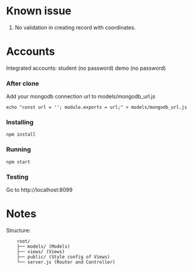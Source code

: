 # Known issue
1. No validation in creating record with coordinates.

# Accounts
Integrated accounts: 
student (no password)
demo (no password)

### After clone
Add your mongodb connection url to models/mongodb_url.js

```
echo "const url = ''; module.exports = url;" > models/mongodb_url.js
```

### Installing
```
npm install
```
### Running
```
npm start
```
### Testing
Go to http://localhost:8099

# Notes

Structure:
```
    root/
    ├── models/ (Models)
    ├── views/ (Views)
    ├── public/ (Style config of Views)
    └── server.js (Router and Controller)
```